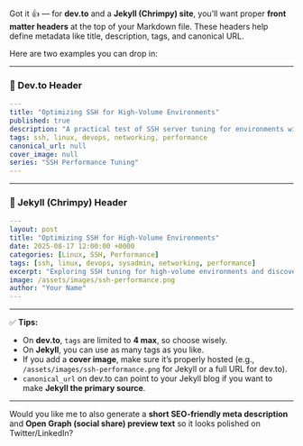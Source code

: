 Got it 👍 — for **dev.to** and a **Jekyll (Chrimpy) site**, you’ll want proper **front matter headers** at the top of your Markdown file. These headers help define metadata like title, description, tags, and canonical URL.

Here are two examples you can drop in:

---

### 🔹 Dev.to Header

```yaml
---
title: "Optimizing SSH for High-Volume Environments"
published: true
description: "A practical test of SSH server tuning for environments with hundreds or thousands of connections. Covers MaxStartups, system tuning, and how SSH multiplexing revealed the real performance bottleneck."
tags: ssh, linux, devops, networking, performance
canonical_url: null
cover_image: null
series: "SSH Performance Tuning"
---
```

---

### 🔹 Jekyll (Chrimpy) Header

```yaml
---
layout: post
title: "Optimizing SSH for High-Volume Environments"
date: 2025-08-17 12:00:00 +0000
categories: [Linux, SSH, Performance]
tags: [ssh, linux, devops, sysadmin, networking, performance]
excerpt: "Exploring SSH tuning for high-volume environments and discovering how SSH multiplexing outperforms traditional server tweaks."
image: /assets/images/ssh-performance.png
author: "Your Name"
---
```

---

✅ **Tips:**

* On **dev.to**, `tags` are limited to **4 max**, so choose wisely.
* On **Jekyll**, you can use as many tags as you like.
* If you add a **cover image**, make sure it’s properly hosted (e.g., `/assets/images/ssh-performance.png` for Jekyll or a full URL for dev.to).
* `canonical_url` on dev.to can point to your Jekyll blog if you want to make **Jekyll the primary source**.

---

Would you like me to also generate a **short SEO-friendly meta description** and **Open Graph (social share) preview text** so it looks polished on Twitter/LinkedIn?
